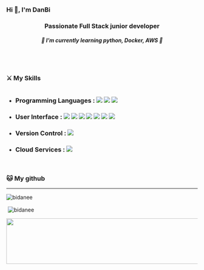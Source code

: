 ### Hi 👋, I'm DanBi

<h3 align="center">Passionate Full Stack junior developer</h3>
<h5 align="center">🐣 I’m currently learning python, Docker, AWS 🐣</h5>
<br></br>

<h3 align="left">⚔️ My Skills</h3>
<h1></h1>

<p align="left"> 

  
  * <h3>Programming Languages : <img src="https://img.shields.io/badge/JavaScript-F7DF1E?style=flat-square&logo=javascript&logoColor=black"/> <img src="https://img.shields.io/badge/Typescript-3178C6?style=flat-square&logo=Typescript&logoColor=white"/> <img src="https://img.shields.io/badge/python-3178C6?style=flat-square&logo=Python&logoColor=white"/>
</h3>

  * <h3>User Interface : <img src="https://img.shields.io/badge/React-61DAFB?style=flat-square&logo=React&logoColor=black"/> <img src="https://img.shields.io/badge/React Native-61DAFB?style=flat-square&logo=React&logoColor=black"/> <img src="https://img.shields.io/badge/HTML5-E34F26?style=flat-square&logo=html5&logoColor=white"/> <img src="https://img.shields.io/badge/CSS3-1572B6?style=flat-square&logo=css3&logoColor=white"/> <img src="https://img.shields.io/badge/Sass-CC6699?style=flat-square&logo=Sass&logoColor=white"/> <img src="https://img.shields.io/badge/styled components-DB7093?style=flat-square&logo=styled-components&logoColor=white"/> <img src="https://img.shields.io/badge/Tailwind CSS-06B6D4?style=flat-square&logo=Tailwind CSS&logoColor=white"/>
  </h3> 

  * <h3> Version Control : <img src="https://img.shields.io/badge/Git-F05032?style=flat-square&logo=git&logoColor=white"/>
</h3>

  * <h3> Cloud Services : <img src="https://img.shields.io/badge/Firebase-FFCA28?style=flat-square&logo=firebase&logoColor=black"/>  </h3>
</p>
</br>


<h3 align="left">🐱 My github</h3>

---

<p><img align="center" src="https://github-readme-stats.vercel.app/api/top-langs?username=bidanee&show_icons=true&locale=en&layout=compact" alt="bidanee" /></p>

<p>&nbsp;<img align="center" src="https://github-readme-stats.vercel.app/api?username=bidanee&show_icons=true&locale=en" alt="bidanee" /></p>
<a href="https://github.com/devxb/gitanimals">
  <img src="https://render.gitanimals.org/lines/bidanee?pet-id=93098737591282393" width="1000" height="120"/>
</a>
